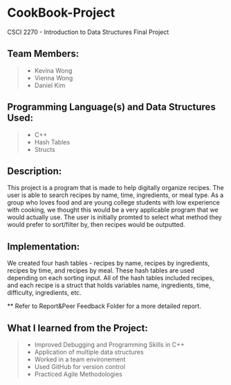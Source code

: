# CookBook-Project
CSCI 2270 - Introduction to Data Structures Final Project 

## Team Members:
>* Kevina Wong 
>* Vienna Wong
>* Daniel Kim 

## Programming Language(s) and Data Structures Used:
>* C++
>* Hash Tables 
>* Structs

## Description:
This project is a program that is made to help digitally organize recipes. The user is able to search recipes by name, time, ingredients, or meal type. As a group who loves food and are young college students with low experience with cooking, we thought this would be a very applicable program that we would actually use. The user is initially promted to select what method they would prefer to sort/filter by, then recipes would be outputted. 

## Implementation: 

We created four hash tables - recipes by name, recipes by ingredients, recipes by time, and recipes by meal. These hash tables are used depending on each sorting input. All of the hash tables included recipes, and each recipe is a struct that holds variables name, ingredients, time, difficulty, ingredients, etc.

** Refer to Report&Peer Feedback Folder for a more detailed report.

## What I learned from the Project:
>* Improved Debugging and Programming Skills in C++
>* Application of multiple data structures
>* Worked in a team environement 
>* Used GitHub for version control
>* Practiced Agile Methodologies
